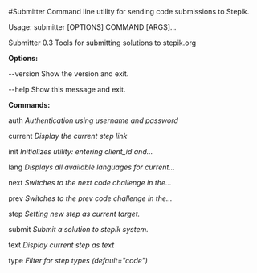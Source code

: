 #Submitter
Command line utility for sending code submissions to Stepik.

Usage: submitter [OPTIONS] COMMAND [ARGS]...

  Submitter 0.3 Tools for submitting solutions to stepik.org

**Options:**

  --version  Show the version and exit.
  
  --help     Show this message and exit.

**Commands:**

  auth     *Authentication using username and password*
  
  current  *Display the current step link*
  
  init     *Initializes utility: entering client_id and...*
  
  lang     *Displays all available languages for current...*
  
  next     *Switches to the next code challenge in the...*
  
  prev     *Switches to the prev code challenge in the...*
  
  step     *Setting new step as current target.*
  
  submit   *Submit a solution to stepik system.*
  
  text     *Display current step as text*
  
  type     *Filter for step types (default="code")*
